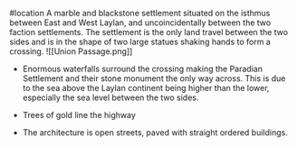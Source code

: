 #location 
A marble and blackstone settlement situated on the isthmus between East and West Laylan, and uncoincidentally between the two faction settlements. The settlement is the only land travel between the two sides and is in the shape of two large statues shaking hands to form a crossing.
<span class="rightimg"><span class="smallimg">![[Union Passage.png]]</span></span>
-   Enormous waterfalls surround the crossing making the Paradian Settlement and their stone monument the only way across. This is due to the sea above the Laylan continent being higher than the lower, especially the sea level between the two sides.
    
-   Trees of gold line the highway
    
-   The architecture is open streets, paved with straight ordered buildings.
    
